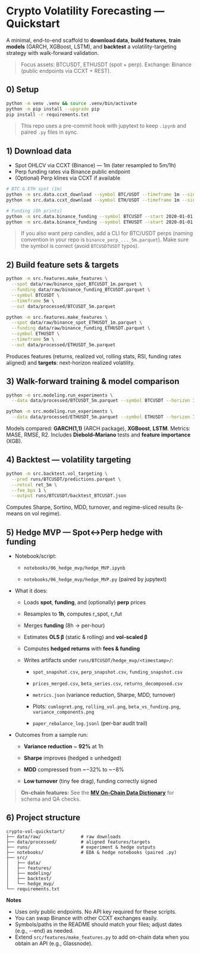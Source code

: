 # Crypto Volatility Forecasting — Quickstart

A minimal, end-to-end scaffold to **download data**, **build features**, **train models** (GARCH, XGBoost, LSTM), and **backtest** a volatility-targeting strategy with walk-forward validation.

> Focus assets: BTCUSDT, ETHUSDT (spot + perp). Exchange: Binance (public endpoints via CCXT + REST).

## 0) Setup

```bash
python -m venv .venv && source .venv/bin/activate
python -m pip install --upgrade pip
pip install -r requirements.txt
```
> This repo uses a pre-commit hook with jupytext to keep ```.ipynb``` and paired ```.py``` files in sync.

## 1) Download data

- Spot OHLCV via CCXT (Binance) — 1m (later resampled to 5m/1h)
- Perp funding rates via Binance public endpoint
- (Optional) Perp klines via CCXT if available

```bash
# BTC & ETH spot (1m)
python -m src.data.ccxt_download --symbol BTC/USDT --timeframe 1m --since 2020-01-01 --limit 1000 --out data/raw/binance_spot_BTCUSDT_1m.parquet
python -m src.data.ccxt_download --symbol ETH/USDT --timeframe 1m --since 2020-01-01 --limit 1000 --out data/raw/binance_spot_ETHUSDT_1m.parquet

# Funding (8h prints)
python -m src.data.binance_funding --symbol BTCUSDT --start 2020-01-01 --end 2025-09-19 --out data/raw/binance_funding_BTCUSDT.parquet
python -m src.data.binance_funding --symbol ETHUSDT --start 2020-01-01 --end 2025-09-19 --out data/raw/binance_funding_ETHUSDT.parquet
```
> If you also want perp candles, add a CLI for BTC/USDT perps (naming convention in your repo is `binance_perp_..._5m.parquet`). Make sure the symbol is correct (avoid `BTCUSDTUSDT` typos).

## 2) Build feature sets & targets

```bash
python -m src.features.make_features \
  --spot data/raw/binance_spot_BTCUSDT_1m.parquet \
  --funding data/raw/binance_funding_BTCUSDT.parquet \
  --symbol BTCUSDT \
  --timeframe 5m \
  --out data/processed/BTCUSDT_5m.parquet

python -m src.features.make_features \
  --spot data/raw/binance_spot_ETHUSDT_1m.parquet \
  --funding data/raw/binance_funding_ETHUSDT.parquet \
  --symbol ETHUSDT \
  --timeframe 5m \
  --out data/processed/ETHUSDT_5m.parquet
```

Produces features (returns, realized vol, rolling stats, RSI, funding rates aligned) and **targets**: next-horizon realized volatility.

## 3) Walk-forward training & model comparison

```bash
python -m src.modeling.run_experiments \
  --data data/processed/BTCUSDT_5m.parquet --symbol BTCUSDT --horizon 12 --output runs/BTCUSDT

python -m src.modeling.run_experiments \
  --data data/processed/ETHUSDT_5m.parquet --symbol ETHUSDT --horizon 12 --output runs/ETHUSDT
```

Models compared: **GARCH(1,1)** (ARCH package), **XGBoost**, **LSTM**. Metrics: MASE, RMSE, R2. Includes **Diebold–Mariano** tests and **feature importance** (XGB).

## 4) Backtest — volatility targeting

```bash
python -m src.backtest.vol_targeting \
  --pred runs/BTCUSDT/predictions.parquet \
  --retcol ret_5m \
  --fee_bps 1 \
  --output runs/BTCUSDT/backtest_BTCUSDT.json
```

Computes Sharpe, Sortino, MDD, turnover, and regime-sliced results (k-means on vol regime).

## 5) Hedge MVP — Spot↔Perp hedge with funding

*   Notebook/script:
    
    *   `notebooks/06_hedge_mvp/hedge_MVP.ipynb`
        
    *   `notebooks/06_hedge_mvp/hedge_MVP.py` (paired by jupytext)
        
*   What it does:
    
    *   Loads **spot**, **funding**, and (optionally) **perp** prices
        
    *   Resamples to **1h**, computes r_spot, r_fut
        
    *   Merges **funding** (8h → per-hour)
        
    *   Estimates **OLS β** (static & rolling) and **vol-scaled β**
        
    *   Computes **hedged returns** with **fees & funding**
        
    *   Writes artifacts under `runs/BTCUSDT/hedge_mvp/<timestamp>/`:
        
        *   `spot_snapshot.csv`, `perp_snapshot.csv`, `funding_snapshot.csv`
            
        *   `prices_merged.csv`, `beta_series.csv`, `returns_decomposed.csv`
            
        *   `metrics.json` (variance reduction, Sharpe, MDD, turnover)
            
        *   Plots: `cumlogret.png`, `rolling_vol.png`, `beta_vs_funding.png`, `variance_components.png`
            
        *   `paper_rebalance_log.jsonl` (per-bar audit trail)
            
*   Outcomes from a sample run:
    
    *   **Variance reduction** ~ **92%** at 1h
        
    *   **Sharpe** improves (hedged ≥ unhedged)
        
    *   **MDD** compressed from ~−32% to ~−8%
        
    *   **Low turnover** (tiny fee drag), funding correctly signed


> **On-chain features:** See the **[MV On-Chain Data Dictionary](data/processed/onchain/README.md)** for schema and QA checks.


## 6) Project structure

```
crypto-vol-quickstart/
├── data/raw/               # raw downloads
├── data/processed/         # aligned features/targets
├── runs/                   # experiment & hedge outputs
├── notebooks/              # EDA & hedge notebooks (paired .py)
├── src/
│   ├── data/
│   ├── features/
│   ├── modeling/
│   ├── backtest/
│   └── hedge_mvp/
└── requirements.txt
```

**Notes**
- Uses only public endpoints. No API key required for these scripts.
- You can swap Binance with other CCXT exchanges easily.
- Symbols/paths in the README should match your files; adjust dates (e.g., --end) as needed.
- Extend `src/features/make_features.py` to add on-chain data when you obtain an API (e.g., Glassnode).

